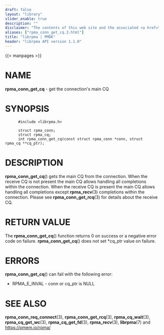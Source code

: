 ```yaml
---
draft: false
layout: "library"
slider_enable: true
description: ""
disclaimer: "The contents of this web site and the associated <a href=\"https://github.com/pmem\">GitHub repositories</a> are BSD-licensed open source."
aliases: ["rpma_conn_get_cq.3.html"]
title: "librpma | PMDK"
header: "librpma API version 1.1.0"
---
```

{{< manpages >}}

[comment]: <> (SPDX-License-Identifier: BSD-3-Clause)
[comment]: <> (Copyright 2020-2023, Intel Corporation)

# NAME

**rpma_conn_get_cq** - get the connection\'s main CQ

# SYNOPSIS

          #include <librpma.h>

          struct rpma_conn;
          struct rpma_cq;
          int rpma_conn_get_cq(const struct rpma_conn *conn, struct rpma_cq **cq_ptr);

# DESCRIPTION

**rpma_conn_get_cq**() gets the main CQ from the connection. When the
receive CQ is not present the main CQ allows handling all completions
within the connection. When the receive CQ is present the main CQ allows
handling all completions except **rpma_recv**(3) completions within the
connection. Please see **rpma_conn_get_rcq**(3) for details about the
receive CQ.

# RETURN VALUE

The **rpma_conn_get_cq**() function returns 0 on success or a negative
error code on failure. **rpma_conn_get_cq**() does not set \*cq_ptr
value on failure.

# ERRORS

**rpma_conn_get_cq**() can fail with the following error:

-   RPMA_E\_INVAL - conn or cq_ptr is NULL

# SEE ALSO

**rpma_conn_req_connect**(3), **rpma_conn_get_rcq**(3),
**rpma_cq_wait**(3), **rpma_cq_get_wc**(3), **rpma_cq_get_fd**(3),
**rpma_recv**(3), **librpma**(7) and https://pmem.io/rpma/
